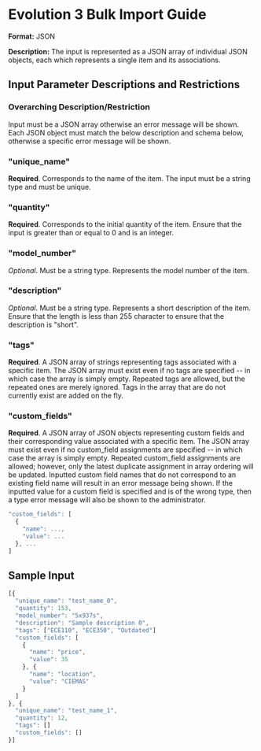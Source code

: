 # Evolution 3 Bulk Import Guide #

**Format:** JSON

**Description:** The input is represented as a JSON array of individual JSON objects, each which represents a single item and its associations.

## Input Parameter Descriptions and Restrictions ##

### Overarching Description/Restriction ###
Input must be a JSON array otherwise an error message will be shown. Each JSON object must match the below description and schema below, otherwise a specific error message will be shown.

### "unique_name" ###
**Required**. Corresponds to the name of the item. The input must be a string type and must be unique.

### "quantity" ###
**Required**. Corresponds to the initial quantity of the item. Ensure that the input is greater than or equal to 0 and is an integer.

### "model_number" ###
*Optional*. Must be a string type. Represents the model number of the item.

### "description" ###
*Optional*. Must be a string type. Represents a short description of the item. Ensure that the length is less than 255 character to ensure that the description is "short".

### "tags" ###
**Required**. A JSON array of strings representing tags associated with a specific item. The JSON array must exist even if no tags are specified -- in which case the array is simply empty. Repeated tags are allowed, but the repeated ones are merely ignored. Tags in the array that are do not currently exist are added on the fly.

### "custom_fields" ###
**Required**. A JSON array of JSON objects representing custom fields and their corresponding value associated with a specific item. The JSON array must exist even if no custom_field assignments are specified -- in which case the array is simply empty. Repeated custom_field assignments are allowed; however, only the latest duplicate assignment in array ordering will be updated. Inputted custom field names that do not correspond to an existing field name will result in an error message being shown. If the inputted value for a custom field is specified and is of the wrong type, then a type error message will also be shown to the administrator.

```javascript
"custom_fields": [
  {
    "name": ...,
    "value": ...
  }, ...
]
```

## Sample Input ##
```javascript
[{
  "unique_name": "test_name_0",
  "quantity": 153,
  "model_number": "5x937s",
  "description": "Sample description 0",
  "tags": ["ECE110", "ECE350", "Outdated"]
  "custom_fields": [
    {
      "name": "price",
      "value": 35
    }, {
      "name": "location",
      "value": "CIEMAS"
    }
  ]
}, {
  "unique_name": "test_name_1",
  "quantity": 12,
  "tags": []
  "custom_fields": []
}]
```
